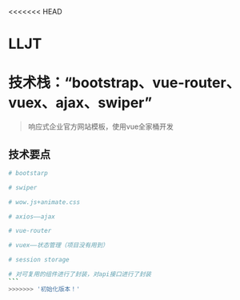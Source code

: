 <<<<<<< HEAD
# LLJT
技术栈：“bootstrap、vue-router、vuex、ajax、swiper”
=======


> 响应式企业官方网站模板，使用vue全家桶开发

## 技术要点

````````````````````bash
# bootstarp

# swiper

# wow.js+animate.css

# axios——ajax

# vue-router

# vuex——状态管理（项目没有用到）

# session storage

# 对可复用的组件进行了封装，对api接口进行了封装
```
>>>>>>> '初始化版本！'

